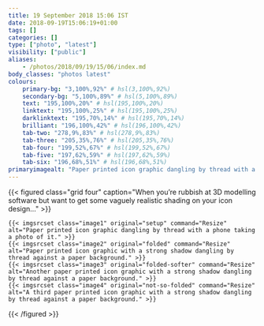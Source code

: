 ```yaml
---
title: 19 September 2018 15:06 IST
date: 2018-09-19T15:06:19+01:00
tags: []
categories: []
type: ["photo", "latest"]
visibility: ["public"]
aliases:
    - /photos/2018/09/19/15/06/index.md
body_classes: "photos latest"
colours:
    primary-bg: "3,100%,92%" # hsl(3,100%,92%)
    secondary-bg: "5,100%,89%" # hsl(5,100%,89%)
    text: "195,100%,20%" # hsl(195,100%,20%)
    linktext: "195,100%,25%" # hsl(195,100%,25%)
    darklinktext: "195,70%,14%" # hsl(195,70%,14%)
    brilliant: "196,100%,42%" # hsl(196,100%,42%)
    tab-two: "278,9%,83%" # hsl(278,9%,83%)
    tab-three: "205,35%,76%" # hsl(205,35%,76%)
    tab-four: "199,52%,67%" # hsl(199,52%,67%)
    tab-five: "197,62%,59%" # hsl(197,62%,59%)
    tab-six: "196,68%,51%" # hsl(196,68%,51%)
primaryimagealt: "Paper printed icon graphic dangling by thread with a phone taking a photo of it."
---
```


{{< figured class="grid four" caption="When you’re rubbish at 3D modelling software but want to get some vaguely realistic shading on your icon design…" >}}

    {{< imgsrcset class="image1" original="setup" command="Resize" alt="Paper printed icon graphic dangling by thread with a phone taking a photo of it." >}}
    {{< imgsrcset class="image2" original="folded" command="Resize" alt="Paper printed icon graphic with a strong shadow dangling by thread against a paper background." >}}
    {{< imgsrcset class="image3" original="folded-softer" command="Resize" alt="Another paper printed icon graphic with a strong shadow dangling by thread against a paper background." >}}
    {{< imgsrcset class="image4" original="not-so-folded" command="Resize" alt="A third paper printed icon graphic with a strong shadow dangling by thread against a paper background." >}}

{{< /figured >}}